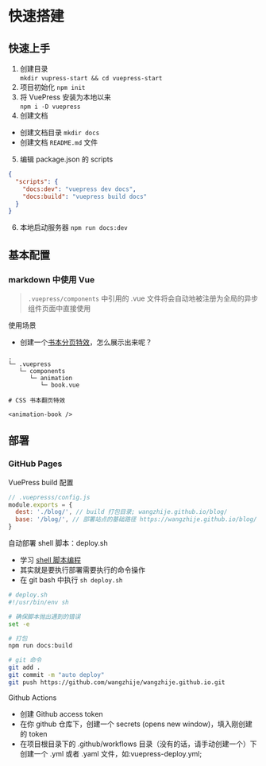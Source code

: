 # 快速搭建

## 快速上手

1. 创建目录  
   `mkdir vupress-start && cd vuepress-start`
2. 项目初始化
   `npm init`
3. 将 VuePress 安装为本地以来  
   `npm i -D vuepress`
4. 创建文档

- 创建文档目录 `mkdir docs`
- 创建文档 `README.md` 文件

5. 编辑 package.json 的 scripts

```json
{
  "scripts": {
    "docs:dev": "vuepress dev docs",
    "docs:build": "vuepress build docs"
  }
}
```

6. 本地启动服务器
   `npm run docs:dev`

## 基本配置

### markdown 中使用 Vue

> `.vuepress/components` 中引用的 .vue 文件将会自动地被注册为全局的异步组件页面中直接使用

使用场景

- 创建一个[书本分页特效](!../../../../CSS/animation/book.md)，怎么展示出来呢？

```
.
└─ .vuepress
   └─ components
      └─ animation
         └─ book.vue

```

```
# CSS 书本翻页特效

<animation-book />
```

## 部署

### GitHub Pages

VuePress build 配置

```JavaScript
// .vuepresss/config.js
module.exports = {
  dest: './blog/', // build 打包目录; wangzhije.github.io/blog/
  base: '/blog/', // 部署站点的基础路径 https://wangzhije.github.io/blog/
}
```

自动部署 shell 脚本：deploy.sh

- 学习 [shell 脚本编程]()
- 其实就是要执行部署需要执行的命令操作
- 在 git bash 中执行 `sh deploy.sh`

```sh
# deploy.sh
#!/usr/bin/env sh

# 确保脚本抛出遇到的错误
set -e

# 打包
npm run docs:build

# git 命令
git add .
git commit -m "auto deploy"
git push https://github.com/wangzhije/wangzhije.github.io.git

```

Github Actions

- 创建 Github access token
- 在你 github 仓库下，创建一个 secrets (opens new window)，填入刚创建的 token
- 在项目根目录下的 .github/workflows 目录（没有的话，请手动创建一个）下创建一个 .yml 或者 .yaml 文件，如:vuepress-deploy.yml;
